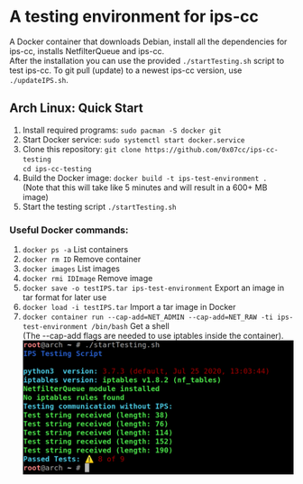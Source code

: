 # A testing environment for ips-cc
A Docker container that downloads Debian, install all the dependencies for ips-cc, installs NetfilterQueue and ips-cc.  
After the installation you can use the provided `./startTesting.sh` script to test ips-cc.
To git pull (update) to a newest ips-cc version, use `./updateIPS.sh`.

## Arch Linux: Quick Start
1. Install required programs: `sudo pacman -S docker git`
1. Start Docker service: `sudo systemctl start docker.service`
1. Clone this repository: `git clone https://github.com/0x07cc/ips-cc-testing`  
`cd ips-cc-testing`
1. Build the Docker image: `docker build -t ips-test-environment .`  
(Note that this will take like 5 minutes and will result in a 600+ MB image)
1. Start the testing script `./startTesting.sh`

### Useful Docker commands:
1. `docker ps -a` List containers
1. `docker rm ID` Remove container
1. `docker images` List images
1. `docker rmi IDImage` Remove image
1. `docker save -o testIPS.tar ips-test-environment` Export an image in tar format for later use
1. `docker load -i testIPS.tar` Import a tar image in Docker
1. `docker container run --cap-add=NET_ADMIN --cap-add=NET_RAW -ti ips-test-environment /bin/bash` Get a shell  
(The --cap-add flags are needed to use iptables inside the container).  
![Screenshot of a failed test](screenshot.png)
